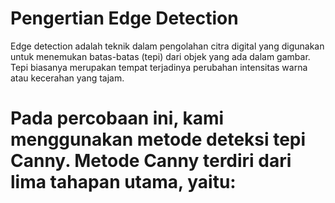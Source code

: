# Pengertian Edge Detection 
Edge detection adalah teknik dalam pengolahan citra digital yang digunakan untuk menemukan
batas-batas (tepi) dari objek yang ada dalam gambar. Tepi biasanya merupakan tempat 
terjadinya perubahan intensitas warna atau kecerahan yang tajam. 

# Pada percobaan ini, kami menggunakan metode deteksi tepi Canny. Metode Canny terdiri dari lima tahapan utama, yaitu: